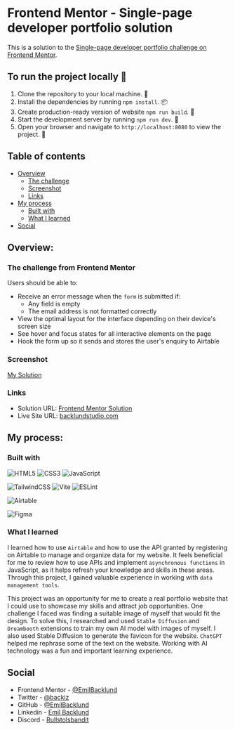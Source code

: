 # Frontend Mentor - Single-page developer portfolio solution

This is a solution to the [Single-page developer portfolio challenge on Frontend Mentor](https://www.frontendmentor.io/challenges/singlepage-developer-portfolio-bBVj2ZPi-x).

## To run the project locally :rocket:

1. Clone the repository to your local machine. :file_folder:
2. Install the dependencies by running `npm install`. :package:
3. Create production-ready version of website `npm run build`. :rocket:
4. Start the development server by running `npm run dev`. :rocket:
5. Open your browser and navigate to `http://localhost:8080` to view the project. :eyes:

## Table of contents

- [Overview](#overview)
  - [The challenge](#the-challenge)
  - [Screenshot](#screenshot)
  - [Links](#links)
- [My process](#my-process)
  - [Built with](#built-with)
  - [What I learned](#what-i-learned)
- [Social](#social)

## Overview:

### The challenge from Frontend Mentor

Users should be able to:

- Receive an error message when the `form` is submitted if:
  - Any field is empty
  - The email address is not formatted correctly
- View the optimal layout for the interface depending on their device's screen size
- See hover and focus states for all interactive elements on the page
- Hook the form up so it sends and stores the user's enquiry to Airtable

### Screenshot

[My Solution](public/images/screenshot.webp)

### Links

- Solution URL: [Frontend Mentor Solution](https://www.frontendmentor.io/solutions/singlepage-developer-portfolio-YOHPIS-N6w)
- Live Site URL: [backlundstudio.com](https://backlundstudio.com/)

## My process:

### Built with

![HTML5](https://img.shields.io/badge/html5-%23E34F26.svg?style=for-the-badge&logo=html5&logoColor=white)
![CSS3](https://img.shields.io/badge/css3-%231572B6.svg?style=for-the-badge&logo=css3&logoColor=white)
![JavaScript](https://img.shields.io/badge/javascript-%23323330.svg?style=for-the-badge&logo=javascript&logoColor=%23F7DF1E)

![TailwindCSS](https://img.shields.io/badge/tailwindcss-%2338B2AC.svg?style=for-the-badge&logo=tailwind-css&logoColor=white)
![Vite](https://img.shields.io/badge/vite-%23646CFF.svg?style=for-the-badge&logo=vite&logoColor=white)
![ESLint](https://img.shields.io/badge/ESLint-4B3263?style=for-the-badge&logo=eslint&logoColor=white)

![Airtable](https://img.shields.io/badge/Airtable-18BFFF?style=for-the-badge&logo=Airtable&logoColor=white)

![Figma](https://img.shields.io/badge/figma-%23F24E1E.svg?style=for-the-badge&logo=figma&logoColor=white)

### What I learned

I learned how to use `Airtable` and how to use the API granted by registering on Airtable to manage and organize data for my website. It feels beneficial for me to review how to use APIs and implement `asynchronous functions` in JavaScript, as it helps refresh your knowledge and skills in these areas. Through this project, I gained valuable experience in working with `data management tools`.

This project was an opportunity for me to create a real portfolio website that I could use to showcase my skills and attract job opportunities. One challenge I faced was finding a suitable image of myself that would fit the design. To solve this, I researched and used `Stable Diffusion` and `Dreambooth` extensions to train my own AI model with images of myself. I also used Stable Diffusion to generate the favicon for the website. `ChatGPT` helped me rephrase some of the text on the website. Working with AI technology was a fun and important learning experience.

## Social

- Frontend Mentor - [@EmilBacklund](https://www.frontendmentor.io/profile/EmilBacklund)
- Twitter - [@backiz](https://twitter.com/backiz)
- GitHub - [@EmilBacklund](https://github.com/EmilBacklund)
- Linkedin - [Emil Backlund](https://www.linkedin.com/in/emil-backlund-55b10021a/)
- Discord - [Rullstolsbandit](https://discordapp.com/users/311586488720818187)
